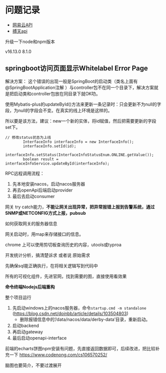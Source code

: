 # 问题记录

* [网易云API](https://github.com/Binaryify/NeteaseCloudMusicApi)
* [搏天api](http://api.btstu.cn/)

升级一下node和npm版本

v16.13.0 8.1.0

## springboot访问页面显示Whitelabel Error Page

解决方案：
这个错误的出现一般是SpringBoot的启动类（类名上面有@SpringBootApplication注解 ）与controller包不在同一个目录下，解决方案就是把启动类和controller包放在同目录下就OK叻。


使用Mybatis-plus的updateById()方法来更新一条记录时：只会更新不为null的字段，为null的字段会不变。在真实的线上环境是这样的。

所以要是该方法，建议：new一个新的实体，将id赋值，然后把需要更新的字段set下。

```
// 修改status状态为上线
        InterfaceInfo interfaceInfo = new InterfaceInfo();
        interfaceInfo.setId(id);
        interfaceInfo.setStatus(InterfaceInfoStatusEnum.ONLINE.getValue());
        boolean result = interfaceInfoService.updateById(interfaceInfo);
```

RPC远程调用流程：

1. 先本地安装nacos，启动nacos服务器
2. 再去openApi后端启动provider
3. 最后去启动consumer

网关  try catch能力，**不能让网关出现异常，把异常报错上报到告警系统，通过SNMP或NETCONFIG方式上报，pubsub**

如何获取网关的服务器信息

网关启动时，用map来存储接口的信息。

chrome 上可以使用剪切板查询历史的内容，utools或typroa

开发统计分析，搞清楚诉求  或者说 原始需求

先确保sql能正确执行，在将相关逻辑写到代码中

所有的可视化组件，先进官网，找到需要的图，直接使用看效果

**命令终端Nodejs后端重构**

整个项目运行

1. 先启动windows上的nacos服务器，命令`startup.cmd -m standalone`  (https://blog.csdn.net/doinbb/article/details/103504803)
	* 删除报错信息中的’/data/nacos/data/derby-data’目录，重新启动。
2. 启动backend
3. 再启动gateway
4. 最后启动openapi-interface

前端的echarts饼图npm安装有问题，先直接返回数据即可，后续改进，把比较补充一下
https://www.codenong.com/cs106570252/

脑图也要简介，不要过渡展开